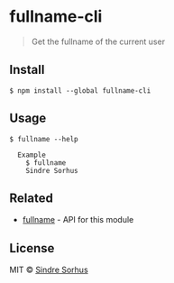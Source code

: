 # fullname-cli

> Get the fullname of the current user


## Install

```
$ npm install --global fullname-cli
```


## Usage

```
$ fullname --help

  Example
    $ fullname
    Sindre Sorhus
```


## Related

- [fullname](https://github.com/sindresorhus/fullname) - API for this module


## License

MIT © [Sindre Sorhus](http://sindresorhus.com)
